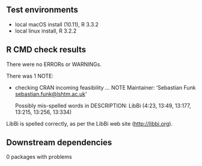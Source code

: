 ## Test environments
* local macOS install (10.11), R 3.3.2
* local linux install, R 3.2.2

## R CMD check results
There were no ERRORs or WARNINGs.

There was 1 NOTE:
 
* checking CRAN incoming feasibility ... NOTE
  Maintainer: ‘Sebastian Funk <sebastian.funk@lshtm.ac.uk>’

  Possibly mis-spelled words in DESCRIPTION:
    LibBi (4:23, 13:49, 13:177, 13:215, 13:256, 13:334)

LibBi is spelled correctly, as per the LibBi web site (http://libbi.org).

## Downstream dependencies
0 packages with problems
